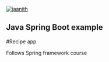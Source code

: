 [![jaanith](https://circleci.com/gh/jaanith/recipe_test_project.svg?style=svg)](https://circleci.com/gh/jaanith/recipe_test_project)


## Java Spring Boot example
#Recipe app

Follows Spring framework course